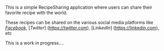 This is a simple RecipeSharing application where users can share their favorite recipe with the world.

These recipes can be shared on the various social media platforms like [*Facebook*](https://facebook.com), [*Twitter*] (https://twitter.com), [*LinkedIn*] (https://linkedin.com), etc

This is a work in progress....
